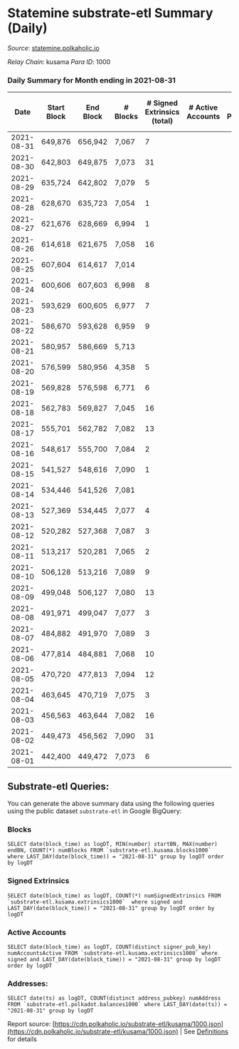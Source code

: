 # Statemine substrate-etl Summary (Daily)

_Source_: [statemine.polkaholic.io](https://statemine.polkaholic.io)

*Relay Chain*: kusama
*Para ID*: 1000



### Daily Summary for Month ending in 2021-08-31


| Date | Start Block | End Block | # Blocks | # Signed Extrinsics (total) | # Active Accounts | # Passive | # New | # Addresses with Balances | # Events | # Transfers | # XCM Transfers In | # XCM Transfers Out |
| ---- | ----------- | --------- | -------- | --------------------------- | ----------------- | --------- | ----- | ------------------------- | -------- | ----------- | ------------------ | ------------------- |
| 2021-08-31 | 649,876 | 656,942 | 7,067  | 7 |  |  |  | 10,227 | 14,291 | 102 ($99.70) |   |   |
| 2021-08-30 | 642,803 | 649,875 | 7,073  | 31 |  |  |  |  | 14,739 | 420 ($0.06) |   |   |
| 2021-08-29 | 635,724 | 642,802 | 7,079  | 5 |  |  |  | 10,216 | 14,301 | 115 ($0.009) |   |   |
| 2021-08-28 | 628,670 | 635,723 | 7,054  | 1 |  |  |  | 10,215 | 14,138 | 23 ($0.002) |   |   |
| 2021-08-27 | 621,676 | 628,669 | 6,994  | 1 |  |  |  | 10,215 | 14,023 | 24 ($3.32) |   |   |
| 2021-08-26 | 614,618 | 621,675 | 7,058  | 16 |  |  |  |  | 14,433 | 251 ($996.90) |   |   |
| 2021-08-25 | 607,604 | 614,617 | 7,014  |  |  |  |  |  | 14,040 |   |   |   |
| 2021-08-24 | 600,606 | 607,603 | 6,998  | 8 |  |  |  |  | 14,162 | 136 ($0.01) |   |   |
| 2021-08-23 | 593,629 | 600,605 | 6,977  | 7 |  |  |  |  | 14,096 | 116 ($0.01) |   |   |
| 2021-08-22 | 586,670 | 593,628 | 6,959  | 9 |  |  |  |  | 14,147 | 188 ($0.02) |   |   |
| 2021-08-21 | 580,957 | 586,669 | 5,713  |  |  |  |  |  | 11,429 |   |   |   |
| 2021-08-20 | 576,599 | 580,956 | 4,358  | 5 |  |  |  |  | 8,819 | 79 ($0.009) |   |   |
| 2021-08-19 | 569,828 | 576,598 | 6,771  | 6 |  |  |  |  | 13,697 | 124 ($0.01) |   |   |
| 2021-08-18 | 562,783 | 569,827 | 7,045  | 16 |  |  |  |  | 14,412 | 260 ($0.03) |   |   |
| 2021-08-17 | 555,701 | 562,782 | 7,082  | 13 |  |  |  |  | 14,488 | 273 ($1.02) |   |   |
| 2021-08-16 | 548,617 | 555,700 | 7,084  | 2 |  |  |  |  | 14,227 | 46 ($0.004) |   |   |
| 2021-08-15 | 541,527 | 548,616 | 7,090  | 1 |  |  |  |  | 14,209 | 23 ($0.002) |   |   |
| 2021-08-14 | 534,446 | 541,526 | 7,081  |  |  |  |  |  | 14,166 |   |   |   |
| 2021-08-13 | 527,369 | 534,445 | 7,077  | 4 |  |  |  |  | 14,276 | 95 ($0.007) |   |   |
| 2021-08-12 | 520,282 | 527,368 | 7,087  | 3 |  |  |  |  | 14,273 | 71 ($0.006) |   |   |
| 2021-08-11 | 513,217 | 520,281 | 7,065  | 2 |  |  |  |  | 14,206 | 47 ($0.003) |   |   |
| 2021-08-10 | 506,128 | 513,216 | 7,089  | 9 |  |  |  |  | 14,381 | 165 ($16.63) |   |   |
| 2021-08-09 | 499,048 | 506,127 | 7,080  | 13 |  |  |  |  | 14,412 | 200 ($0.02) |   |   |
| 2021-08-08 | 491,971 | 499,047 | 7,077  | 3 |  |  |  |  | 14,246 | 71 ($0.006) |   |   |
| 2021-08-07 | 484,882 | 491,970 | 7,089  | 3 |  |  |  |  | 14,259 | 53 ($0.005) |   |   |
| 2021-08-06 | 477,814 | 484,881 | 7,068  | 10 |  |  |  |  | 14,331 | 162 ($0.02) |   |   |
| 2021-08-05 | 470,720 | 477,813 | 7,094  | 12 |  |  |  |  | 14,460 | 219 ($0.79) |   |   |
| 2021-08-04 | 463,645 | 470,719 | 7,075  | 3 |  |  |  |  | 14,234 | 70 ($0.005) |   |   |
| 2021-08-03 | 456,563 | 463,644 | 7,082  | 16 |  |  |  |  | 14,503 | 256 ($0.63) |   |   |
| 2021-08-02 | 449,473 | 456,562 | 7,090  | 31 |  |  |  |  | 14,937 | 624 ($69.30) |   |   |
| 2021-08-01 | 442,400 | 449,472 | 7,073  | 6 |  |  |  |  | 14,269 | 88 ($0.01) |   |   |

## Substrate-etl Queries:
You can generate the above summary data using the following queries using the public dataset `substrate-etl` in Google BigQuery:


### Blocks
```
SELECT date(block_time) as logDT, MIN(number) startBN, MAX(number) endBN, COUNT(*) numBlocks FROM `substrate-etl.kusama.blocks1000`  where LAST_DAY(date(block_time)) = "2021-08-31" group by logDT order by logDT
```


### Signed Extrinsics
```
SELECT date(block_time) as logDT, COUNT(*) numSignedExtrinsics FROM `substrate-etl.kusama.extrinsics1000`  where signed and LAST_DAY(date(block_time)) = "2021-08-31" group by logDT order by logDT
```


### Active Accounts
```
SELECT date(block_time) as logDT, COUNT(distinct signer_pub_key) numAccountsActive FROM `substrate-etl.kusama.extrinsics1000` where signed and LAST_DAY(date(block_time)) = "2021-08-31" group by logDT order by logDT
```


### Addresses:
```
SELECT date(ts) as logDT, COUNT(distinct address_pubkey) numAddress FROM `substrate-etl.polkadot.balances1000` where LAST_DAY(date(ts)) = "2021-08-31" group by logDT
```



Report source: [https://cdn.polkaholic.io/substrate-etl/kusama/1000.json](https://cdn.polkaholic.io/substrate-etl/kusama/1000.json) | See [Definitions](/DEFINITIONS.md) for details
